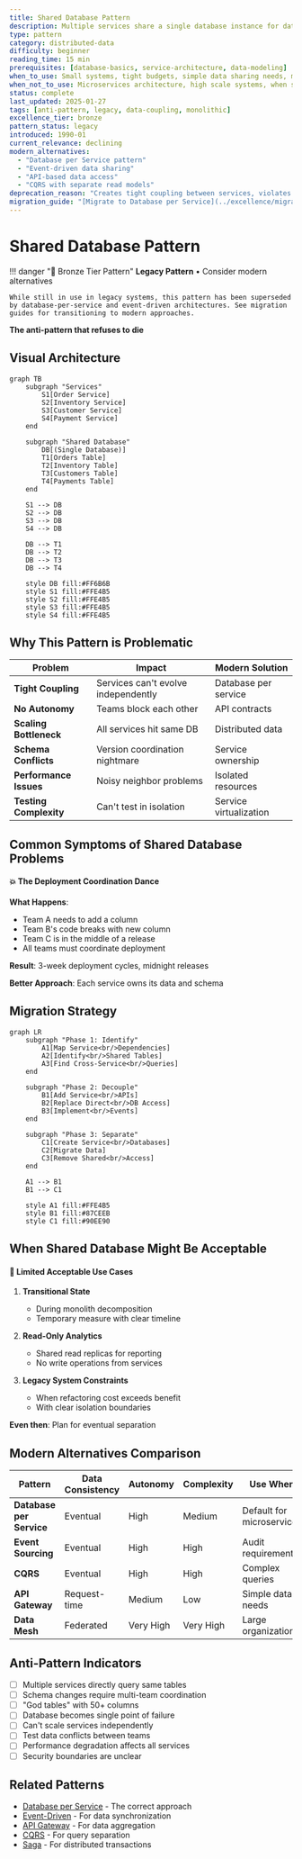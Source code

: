 ```yaml
---
title: Shared Database Pattern
description: Multiple services share a single database instance for data persistence
type: pattern
category: distributed-data
difficulty: beginner
reading_time: 15 min
prerequisites: [database-basics, service-architecture, data-modeling]
when_to_use: Small systems, tight budgets, simple data sharing needs, monolith-to-microservices transition
when_not_to_use: Microservices architecture, high scale systems, when services need autonomy, polyglot persistence requirements
status: complete
last_updated: 2025-01-27
tags: [anti-pattern, legacy, data-coupling, monolithic]
excellence_tier: bronze
pattern_status: legacy
introduced: 1990-01
current_relevance: declining
modern_alternatives: 
  - "Database per Service pattern"
  - "Event-driven data sharing"
  - "API-based data access"
  - "CQRS with separate read models"
deprecation_reason: "Creates tight coupling between services, violates microservices principles, causes scaling bottlenecks, and prevents independent deployments"
migration_guide: "[Migrate to Database per Service](../excellence/migrations/shared-to-isolated-databases.md)"
---
```


# Shared Database Pattern

!!! danger "🥉 Bronze Tier Pattern"
    **Legacy Pattern** • Consider modern alternatives
    
    While still in use in legacy systems, this pattern has been superseded by database-per-service and event-driven architectures. See migration guides for transitioning to modern approaches.

**The anti-pattern that refuses to die**

## Visual Architecture

```mermaid
graph TB
    subgraph "Services"
        S1[Order Service]
        S2[Inventory Service]
        S3[Customer Service]
        S4[Payment Service]
    end
    
    subgraph "Shared Database"
        DB[(Single Database)]
        T1[Orders Table]
        T2[Inventory Table]
        T3[Customers Table]
        T4[Payments Table]
    end
    
    S1 --> DB
    S2 --> DB
    S3 --> DB
    S4 --> DB
    
    DB --> T1
    DB --> T2
    DB --> T3
    DB --> T4
    
    style DB fill:#FF6B6B
    style S1 fill:#FFE4B5
    style S2 fill:#FFE4B5
    style S3 fill:#FFE4B5
    style S4 fill:#FFE4B5
```

## Why This Pattern is Problematic

| Problem | Impact | Modern Solution |
|---------|--------|-----------------|
| **Tight Coupling** | Services can't evolve independently | Database per service |
| **No Autonomy** | Teams block each other | API contracts |
| **Scaling Bottleneck** | All services hit same DB | Distributed data |
| **Schema Conflicts** | Version coordination nightmare | Service ownership |
| **Performance Issues** | Noisy neighbor problems | Isolated resources |
| **Testing Complexity** | Can't test in isolation | Service virtualization |

## Common Symptoms of Shared Database Problems

<div class="failure-vignette">
<h4>💥 The Deployment Coordination Dance</h4>

**What Happens**: 
- Team A needs to add a column
- Team B's code breaks with new column
- Team C is in the middle of a release
- All teams must coordinate deployment

**Result**: 3-week deployment cycles, midnight releases

**Better Approach**: Each service owns its data and schema
</div>

## Migration Strategy

```mermaid
graph LR
    subgraph "Phase 1: Identify"
        A1[Map Service<br/>Dependencies]
        A2[Identify<br/>Shared Tables]
        A3[Find Cross-Service<br/>Queries]
    end
    
    subgraph "Phase 2: Decouple"
        B1[Add Service<br/>APIs]
        B2[Replace Direct<br/>DB Access]
        B3[Implement<br/>Events]
    end
    
    subgraph "Phase 3: Separate"
        C1[Create Service<br/>Databases]
        C2[Migrate Data]
        C3[Remove Shared<br/>Access]
    end
    
    A1 --> B1
    B1 --> C1
    
    style A1 fill:#FFE4B5
    style B1 fill:#87CEEB
    style C1 fill:#90EE90
```

## When Shared Database Might Be Acceptable

<div class="decision-box">
<h4>🎯 Limited Acceptable Use Cases</h4>

1. **Transitional State**
   - During monolith decomposition
   - Temporary measure with clear timeline

2. **Read-Only Analytics**
   - Shared read replicas for reporting
   - No write operations from services

3. **Legacy System Constraints**
   - When refactoring cost exceeds benefit
   - With clear isolation boundaries

**Even then**: Plan for eventual separation
</div>

## Modern Alternatives Comparison

| Pattern | Data Consistency | Autonomy | Complexity | Use When |
|---------|-----------------|----------|------------|----------|
| **Database per Service** | Eventual | High | Medium | Default for microservices |
| **Event Sourcing** | Eventual | High | High | Audit requirements |
| **CQRS** | Eventual | High | High | Complex queries |
| **API Gateway** | Request-time | Medium | Low | Simple data needs |
| **Data Mesh** | Federated | Very High | Very High | Large organizations |

## Anti-Pattern Indicators

- [ ] Multiple services directly query same tables
- [ ] Schema changes require multi-team coordination  
- [ ] "God tables" with 50+ columns
- [ ] Database becomes single point of failure
- [ ] Can't scale services independently
- [ ] Test data conflicts between teams
- [ ] Performance degradation affects all services
- [ ] Security boundaries are unclear

## Related Patterns

- [Database per Service](database-per-service.md) - The correct approach
- [Event-Driven](event-driven.md) - For data synchronization
- [API Gateway](api-gateway.md) - For data aggregation
- [CQRS](cqrs.md) - For query separation
- [Saga](saga.md) - For distributed transactions